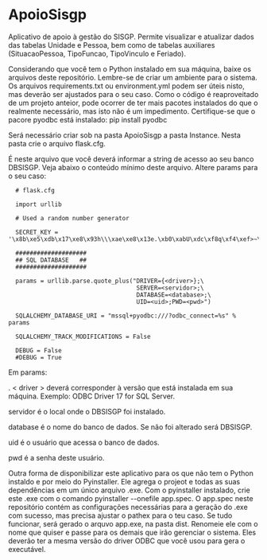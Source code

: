# ApoioSisgp
Aplicativo de apoio à gestão do SISGP. Permite visualizar e atualizar dados das tabelas Unidade e Pessoa, bem como de tabelas auxiliares (SituacaoPessoa, TipoFuncao, TipoVinculo e Feriado).

Considerando que você tem o Python instalado em sua máquina, baixe os arquivos deste repositório. 
Lembre-se de criar um ambiente para o sistema. Os arquivos requirements.txt ou environment.yml podem ser úteis nisto, mas deverão ser ajustados para o seu caso.
Como o código é reaproveitado de um projeto anteior, pode ocorrer de ter mais pacotes instalados do que o realmente necessário, mas isto não é um impedimento.
Certifique-se que o pacore pyodbc está instalado: pip install pyodbc

Será necessário criar sob na pasta ApoioSisgp a pasta Instance. Nesta pasta crie o arquivo flask.cfg.

É neste arquivo que você deverá informar a string de acesso ao seu banco DBSISGP. Veja abaixo o conteúdo mínimo deste arquivo. Altere params para o seu caso:

      # flask.cfg

      import urllib

      # Used a random number generator

      SECRET_KEY = '\x8b\xe5\xdb\x17\xe8\x93h\\\xae\xe8\x13e.\xb0\xabU\xdc\xf8q\xf4\xef>~\xce'

      ####################
      ## SQL DATABASE   ##
      ####################

      params = urllib.parse.quote_plus("DRIVER={<driver>};\
                                        SERVER=<servidor>;\
                                        DATABASE=<database>;\
                                        UID=<uid>;PWD=<pwd>")

      SQLALCHEMY_DATABASE_URI = "mssql+pyodbc:///?odbc_connect=%s" % params

      SQLALCHEMY_TRACK_MODIFICATIONS = False

      DEBUG = False
      #DEBUG = True

Em params:

. < driver >  deverá corresponder à versão que está instalada em sua máquina. Exemplo: ODBC Driver 17 for SQL Server.

servidor é o local onde o DBSISGP foi instalado.

database é o nome do banco de dados. Se não foi alterado será DBSISGP.

uid é o usuário que acessa o banco de dados.

pwd é a senha deste usuário.
  
Outra forma de disponibilizar este aplicativo para os que não tem o Python instaldo e por meio do Pyinstaller. Ele agrega o projeot e todas as suas dependências
em um único arquivo .exe. Com o pyinstaller instalado, crie este .exe com o comando pyinstaller --onefile app.spec.
O app.spec neste repositório contém as configurações necessárias para a geração do .exe com sucesso, mas precisa ajustar o pathex para o teu caso.
Se tudo funcionar, será gerado o arquvo app.exe, na pasta dist. Renomeie ele com o nome que quiser e passe para os demais que irão gerenciar o sistema. 
Eles deverão ter a mesma versão do driver ODBC que você usou para gera o executável.
